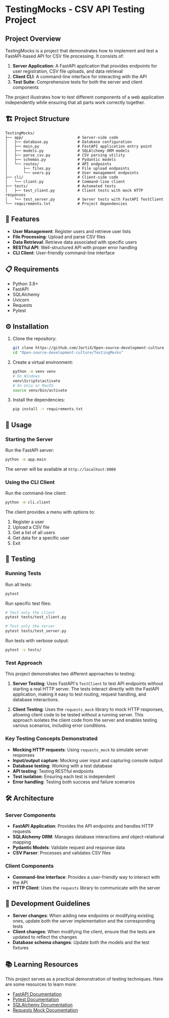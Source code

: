 # TestingMocks - CSV API Testing Project

## Project Overview

TestingMocks is a project that demonstrates how to implement and test a FastAPI-based API for CSV file processing. It consists of:

1. **Server Application**: A FastAPI application that provides endpoints for user registration, CSV file uploads, and data retrieval
2. **Client CLI**: A command-line interface for interacting with the API
3. **Test Suite**: Comprehensive tests for both the server and client components

The project illustrates how to test different components of a web application independently while ensuring that all parts work correctly together.

## 🏗️ Project Structure

```
TestingMocks/
├── app/                        # Server-side code
│   ├── database.py             # Database configuration
│   ├── main.py                 # FastAPI application entry point
│   ├── models.py               # SQLAlchemy ORM models
│   ├── parse_csv.py            # CSV parsing utility
│   ├── schemas.py              # Pydantic models
│   └── routes/                 # API endpoints
│       ├── files.py            # File upload endpoints
│       └── users.py            # User management endpoints
├── cli/                        # Client-side code
│   └── client.py               # Command-line client
├── tests/                      # Automated tests
│   ├── test_client.py          # Client tests with mock HTTP responses
│   └── test_server.py          # Server tests with FastAPI TestClient
└── requirements.txt            # Project dependencies
```

## 🚀 Features

- **User Management**: Register users and retrieve user lists
- **File Processing**: Upload and parse CSV files
- **Data Retrieval**: Retrieve data associated with specific users
- **RESTful API**: Well-structured API with proper error handling
- **CLI Client**: User-friendly command-line interface

## 📋 Requirements

- Python 3.8+
- FastAPI
- SQLAlchemy
- Uvicorn
- Requests
- Pytest

## ⚙️ Installation

1. Clone the repository:
   ```bash
   git clone https://github.com/JartiX/Open-source-development-culture.git
   cd "Open-source-development-culture/TestingMocks"
   ```

2. Create a virtual environment:
   ```bash
   python -m venv venv
   # On Windows
   venv\Scripts\activate
   # On Unix or MacOS
   source venv/bin/activate
   ```

3. Install the dependencies:
   ```bash
   pip install -r requirements.txt
   ```

## 🔧 Usage

### Starting the Server

Run the FastAPI server:

```bash
python -m app.main
```

The server will be available at `http://localhost:8000`

### Using the CLI Client

Run the command-line client:

```bash
python -m cli.client
```

The client provides a menu with options to:
1. Register a user
2. Upload a CSV file
3. Get a list of all users
4. Get data for a specific user
5. Exit

## 🧪 Testing

### Running Tests

Run all tests:

```bash
pytest
```

Run specific test files:

```bash
# Test only the client
pytest tests/test_client.py

# Test only the server
pytest tests/test_server.py
```

Run tests with verbose output:

```bash
pytest -v tests/
```

### Test Approach

This project demonstrates two different approaches to testing:

1. **Server Testing**: Uses FastAPI's `TestClient` to test API endpoints without starting a real HTTP server. The tests interact directly with the FastAPI application, making it easy to test routing, request handling, and database interactions.

2. **Client Testing**: Uses the `requests_mock` library to mock HTTP responses, allowing client code to be tested without a running server. This approach isolates the client code from the server and enables testing various scenarios, including error conditions.

### Key Testing Concepts Demonstrated

- **Mocking HTTP requests**: Using `requests_mock` to simulate server responses
- **Input/output capture**: Mocking user input and capturing console output
- **Database testing**: Working with a test database
- **API testing**: Testing RESTful endpoints
- **Test isolation**: Ensuring each test is independent
- **Error handling**: Testing both success and failure scenarios

## 🛠️ Architecture

### Server Components

- **FastAPI Application**: Provides the API endpoints and handles HTTP requests
- **SQLAlchemy ORM**: Manages database interactions and object-relational mapping
- **Pydantic Models**: Validate request and response data
- **CSV Parser**: Processes and validates CSV files

### Client Components

- **Command-line Interface**: Provides a user-friendly way to interact with the API
- **HTTP Client**: Uses the `requests` library to communicate with the server

## 📝 Development Guidelines

- **Server changes**: When adding new endpoints or modifying existing ones, update both the server implementation and the corresponding tests
- **Client changes**: When modifying the client, ensure that the tests are updated to reflect the changes
- **Database schema changes**: Update both the models and the test fixtures

## 📚 Learning Resources

This project serves as a practical demonstration of testing techniques. Here are some resources to learn more:

- [FastAPI Documentation](https://fastapi.tiangolo.com/)
- [Pytest Documentation](https://docs.pytest.org/)
- [SQLAlchemy Documentation](https://docs.sqlalchemy.org/)
- [Requests Mock Documentation](https://requests-mock.readthedocs.io/)